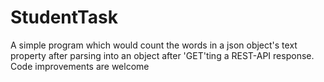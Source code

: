 # StudentTask
A simple program which would count the words in a json object's text property after parsing into an object after 'GET'ting a REST-API response.
Code improvements are welcome
